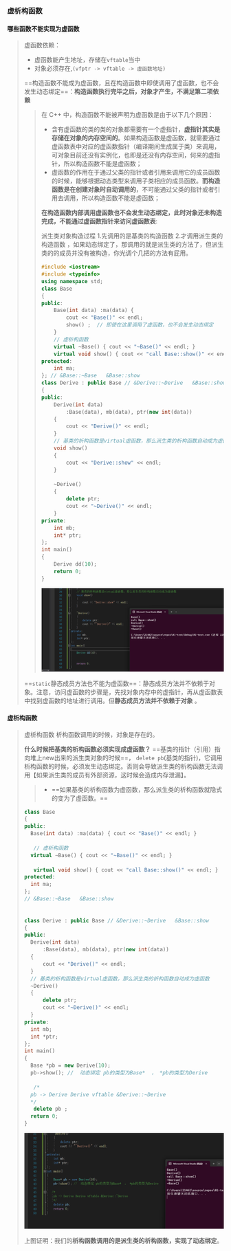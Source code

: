 ### 虚析构函数



#### 哪些函数不能实现为虚函数

> 虚函数依赖：
>
> + 虚函数能产生地址，存储在`vftable`当中
> + 对象必须存在,`(vfptr -> vftable -> 虚函数地址)`
>
> ==构造函数不能成为虚函数，且在构造函数中即使调用了虚函数，也不会发生动态绑定==：**构造函数执行完毕之后，对象才产生，不满足第二项依赖**
>
> > 在 C++ 中，构造函数不能被声明为虚函数是由于以下几个原因：
> >
> > + 含有虚函数的类的类的对象都需要有一个虚指针，**虚指针其实是存储在对象的内存空间的**。如果构造函数是虚函数，就需要通过虚函数表中对应的虚函数指针（编译期间生成属于类）来调用，可对象目前还没有实例化，也即是还没有内存空间，何来的虚指针，所以构造函数不能是虚函数；
> > + 虚函数的作用在于通过父类的指针或者引用来调用它的成员函数的时候，能够根据动态类型来调用子类相应的成员函数。**而构造函数是在创建对象时自动调用的**，不可能通过父类的指针或者引用去调用，所以构造函数不能是虚函数；
> >
> > **在构造函数内部调用虚函数也不会发生动态绑定，此时对象还未构造完成，不能通过虚函数指针来访问虚函数表**:
> >
> > 派生类对象构造过程  1.先调用的是基类的构造函数 2.才调用派生类的构造函数 ，如果动态绑定了，那调用的就是派生类的方法了，但派生类的的成员并没有被构造，你光调个几把的方法有屁用。
> >
> > ```C++
> > #include <iostream>
> > #include <typeinfo> 
> > using namespace std; 
> > class Base
> > {
> > public:
> > 	Base(int data) :ma(data) { 
> > 		cout << "Base()" << endl;
> > 		show() ;  // 即使在这里调用了虚函数，也不会发生动态绑定
> > 	}
> > 	// 虚析构函数
> > 	virtual ~Base() { cout << "~Base()" << endl; }
> > 	virtual void show() { cout << "call Base::show()" << endl; }
> > protected:
> > 	int ma;
> > }; // &Base::~Base   &Base::show
> > class Derive : public Base // &Derive::~Derive   &Base::show 
> > {
> > public:
> > 	Derive(int data)
> > 		:Base(data), mb(data), ptr(new int(data))
> > 	{
> > 		cout << "Derive()" << endl;
> > 	}
> > 	// 基类的析构函数是virtual虚函数，那么派生类的析构函数自动成为虚函数
> > 	void show()
> > 	{
> > 		cout << "Derive::show" << endl; 
> > 	}
> > 
> > 	~Derive()
> > 	{
> > 		delete ptr;
> > 		cout << "~Derive()" << endl;
> > 	}
> > private:
> > 	int mb;
> > 	int* ptr;
> > };
> > int main()
> > {
> > 	Derive dd(10); 
> > 	return 0;
> > }
> > ```
> >
> > ![image-20230909193240608](assets/image-20230909193240608.png)
>
> ==`static`静态成员方法也不能为虚函数==：静态成员方法并不依赖于对象。注意，访问虚函数的步骤是，先找对象内存中的虚指针，再从虚函数表中找到虚函数的地址进行调用。但**静态成员方法并不依赖于对象** 。 



#### 虚析构函数

> 虚析构函数 析构函数调用的时候，对象是存在的。
>
> **什么时候把基类的析构函数必须实现成虚函数？**
> ==基类的指针（引用）指向堆上new出来的派生类对象的时候==， `delete pb`(基类的指针)，它调用析构函数的时候，必须发生动态绑定。否则会导致派生类的析构函数无法调用【如果派生类的成员有外部资源，这时候会造成内存泄漏】。
>
> > + ==如果基类的析构函数为虚函数，那么派生类的析构函数就隐式的变为了虚函数。==
>
> ```C++
> class Base
> {
> public:
> 	Base(int data) :ma(data) { cout << "Base()" << endl; }
> 	
>    // 虚析构函数
> 	virtual ~Base() { cout << "~Base()" << endl; }
> 	
>    virtual void show() { cout << "call Base::show()" << endl; }
> protected:
> 	int ma;
> }; 
> // &Base::~Base   &Base::show
> 
> 
> class Derive : public Base // &Derive::~Derive   &Base::show 
> {
> public:
> 	Derive(int data)
> 		:Base(data), mb(data), ptr(new int(data))
> 	{
> 		cout << "Derive()" << endl;
> 	}
> 	// 基类的析构函数是virtual虚函数，那么派生类的析构函数自动成为虚函数
> 	~Derive()
> 	{
> 		delete ptr;
> 		cout << "~Derive()" << endl;
> 	}
> private:
> 	int mb;
> 	int *ptr;
> };
> int main()
> {
> 	Base *pb = new Derive(10);
> 	pb->show(); //  动态绑定 pb的类型为Base*  ， *pb的类型为Derive
> 	
>    /*
> 	pb -> Derive Derive vftable &Derive::~Derive
> 	*/
>    delete pb ; 
> 	return 0;
> }
> ```
>
> ![image-20230909200431833](assets/image-20230909200431833.png)
>
> 上图证明：我们的**析构函数调用的是派生类的析构函数，实现了动态绑定**。



